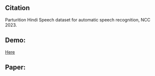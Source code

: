 ## Citation
Parturition Hindi Speech dataset for automatic speech recognition, NCC 2023.

## Demo:
[Here](https://youtu.be/qNk5xuop27Y)

## Paper:

